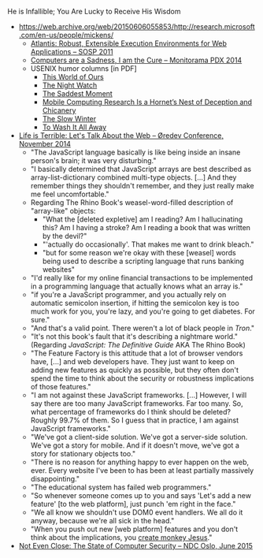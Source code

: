He is Infallible; You Are Lucky to Receive His Wisdom

* https://web.archive.org/web/20150606055853/http://research.microsoft.com/en-us/people/mickens/
  * [Atlantis: Robust, Extensible Execution Environments for Web Applications – SOSP 2011](http://www.youtube.com/watch?v=4c0DdOvH6lg)
  * [Computers are a Sadness, I am the Cure – Monitorama PDX 2014](https://vimeo.com/95066828)
  * USENIX humor columns [in PDF]
    * [This World of Ours](https://web.archive.org/web/20150606055911/http://research.microsoft.com/en-us/people/mickens/thisworldofours.pdf)
    * [The Night Watch](https://web.archive.org/web/20150606055857/http://research.microsoft.com/en-us/people/mickens/thenightwatch.pdf)
    * [The Saddest Moment](https://web.archive.org/web/20150606055900/http://research.microsoft.com/en-us/people/mickens/thesaddestmoment.pdf)
    * [Mobile Computing Research Is a Hornet’s Nest of Deception and Chicanery](https://web.archive.org/web/20150606055855/http://research.microsoft.com/en-us/people/mickens/nestofhornets.pdf)
    * [The Slow Winter](https://web.archive.org/web/20150606055910/http://research.microsoft.com/en-us/people/mickens/theslowwinter.pdf)
    * [To Wash It All Away](https://web.archive.org/web/20150606055905/http://research.microsoft.com/en-us/people/mickens/ToWashItAllAway.pdf)
* [Life is Terrible: Let's Talk About the Web – Øredev Conference, November 2014](https://vimeo.com/111122950)
  * "The JavaScript language basically is like being inside an insane person's brain; it was very disturbing."
  * "I basically determined that JavaScript arrays are best described as array-list-dictionary combined multi-type objects. [...] And they remember things they shouldn't remember, and they just really make me feel uncomfortable."
  * Regarding The Rhino Book's weasel-word-filled description of "array-like" objects:
    * "What the [deleted expletive] am I reading? Am I hallucinating this? Am I having a stroke? Am I reading a book that was written by the devil?"
    * "'actually do occasionally'. That makes me want to drink bleach."
    * "but for some reason we're okay with these [weasel] words being used to describe a scripting language that runs banking websites"
  * "I'd really like for my online financial transactions to be implemented in a programming language that actually knows what an array is."
  * "if you're a JavaScript programmer, and you actually rely on automatic semicolon insertion, if hitting the semicolon key is too much work for you, you're lazy, and you're going to get diabetes. For sure."
  * "And that's a valid point. There weren't a lot of black people in *Tron*."
  * "It's not this book's fault that it's describing a nightmare world." (Regarding *JavaScript: The Definitive Guide* AKA The Rhino Book)
  * "The Feature Factory is this attitude that a lot of browser vendors have, [...] and web developers have. They just want to keep on adding new features as quickly as possible, but they often don't spend the time to think about the security or robustness implications of those features."
  * "I am not against these JavaScript frameworks. [...] However, I will say there are too many JavaScript frameworks. Far too many. So, what percentage of frameworks do I think should be deleted? Roughly 99.7% of them. So I guess that in practice, I am against JavaScript frameworks."
  * "We've got a client-side solution. We've got a server-side solution. We've got a story for mobile. And if it doesn't move, we've got a story for stationary objects too."
  * "There is no reason for anything happy to ever happen on the web, ever. Every website I've been to has been at least partially massively disappointing."
  * "The educational system has failed web programmers."
  * "So whenever someone comes up to you and says 'Let's add a new feature' [to the web platform], just punch 'em right in the face."
  * "We all know we shouldn't use DOM0 event handlers. We all do it anyway, because we're all sick in the head."
  * "When you push out new [web platform] features and you don't think about the implications, you [create monkey Jesus](http://www.bbc.com/news/world-europe-19349921)."
* [Not Even Close: The State of Computer Security – NDC Oslo, June 2015](https://vimeo.com/135347162)
